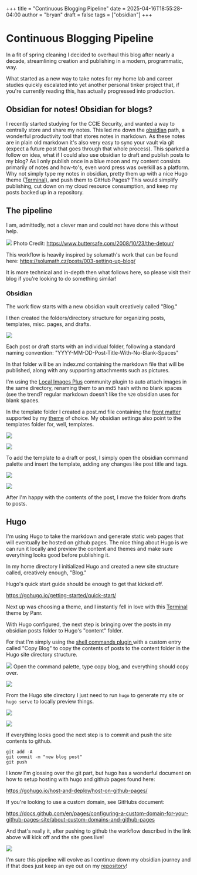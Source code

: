 +++
title = "Continuous Blogging Pipeline"
date = 2025-04-16T18:55:28-04:00
author = "bryan"
draft = false
tags = ["obsidian"]
+++
# Continuous Blogging Pipeline

In a fit of spring cleaning I decided to overhaul this blog after nearly a decade, streamlining creation and publishing in a modern, programmatic, way. 

What started as a new way to take notes for my home lab and career studies quickly escalated into yet another personal tinker project that, if you're currently reading this, has actually progressed into production.

## Obsidian for notes! Obsidian for blogs?

I recently started studying for the CCIE Security, and wanted a way to centrally store and share my notes. This led me down the [obsidian](https://obsidian.md/) path, a wonderful productivity tool that stores notes in markdown. As these notes are in plain old markdown it's also very easy to sync your vault via git (expect a future post that goes through that whole process). This sparked a follow on idea, what if I could also use obsidian to draft and publish posts to my blog? As I only publish once in a blue moon and my content consists primarily of notes and how-to's, even word press was overkill as a platform. Why not simply type my notes in obsidian, pretty them up with a nice Hugo theme ([Terminal](https://github.com/panr/hugo-theme-terminal)), and push them to GitHub Pages? This would simplify publishing, cut down on my cloud resource consumption, and keep my posts backed up in a repository.

## The pipeline

I am, admittedly, not a clever man and could not have done this without help.

![](d70dd9a351af761335a90df76de941a7_MD5.jpeg)
Photo Credit: https://www.buttersafe.com/2008/10/23/the-detour/

This workflow is heavily inspired by solumath's work that can be found here:
https://solumath.cz/posts/003-setting-up-blog/

It is more technical and in-depth then what follows here, so please visit their blog if you're looking to do something similar!
### Obsidian

The work flow starts with a new obsidian vault creatively called "Blog."

I then created the folders/directory structure for organizing posts, templates, misc. pages, and drafts.

![](ab2e850cac74a82eda279580c367523d_MD5.jpeg)

Each post or draft starts with an individual folder, following a standard naming convention: "YYYY-MM-DD-Post-Title-With-No-Blank-Spaces"

In that folder will be an index.md containing the markdown file that will be published, along with any supporting attachments such as pictures.

I'm using the [Local Images Plus](https://github.com/Sergei-Korneev/obsidian-local-images-plus) community plugin to auto attach images in the same directory, renaming them to an md5 hash with no blank spaces (see the trend? regular markdown doesn't like the `%20` obsidian uses for blank spaces.

In the template folder I created a post.md file containing the [front matter](https://gohugo.io/content-management/front-matter/) supported by my [theme](https://github.com/panr/hugo-theme-terminal/blob/master/archetypes/posts.md) of choice. My obsidian settings also point to the templates folder for, well, templates.

![](11196075dd692381653264b2551499c3_MD5.jpeg)



![](55226f938ff07f7c6e7c3e2d05e5efd0_MD5.jpeg)

To add the template to a draft or post, I simply open the obsidian command palette and insert the template, adding any changes like post title and tags.

![](4a179460f328fd947ff318fc224023c0_MD5.jpeg)

![](b9edf4a0f28fa424f79ff4eaffb817bc_MD5.jpeg)

After I'm happy with the contents of the post, I move the folder from drafts to posts.

## Hugo

I'm using Hugo to take the markdown and generate static web pages that will eventually be hosted on github pages. The nice thing about Hugo is we can run it locally and preview the content and themes and make sure everything looks good before publishing it.

In my home directory I initialized Hugo and created a new site structure called, creatively enough, "Blog."

Hugo's quick start guide should be enough to get that kicked off.

https://gohugo.io/getting-started/quick-start/

Next up was choosing a theme, and I instantly fell in love with this [Terminal](https://github.com/panr/hugo-theme-terminal) theme by Panr.

With Hugo configured, the next step is bringing over the posts in my obsidian posts folder to Hugo's "content" folder.

For that I'm simply using the [shell commands plugin ](https://github.com/Taitava/obsidian-shellcommands)with a custom entry called "Copy Blog" to copy the contents of posts to the content folder in the Hugo site directory structure.

![](89e8567e46fff4c1379a5b61c5b31e16_MD5.jpeg)
Open the command palette, type copy blog, and everything should copy over.

![](cc3bfbae189a2444e0a520027fc715b1_MD5.jpeg)

From the Hugo site directory I just need to run `hugo` to generate my site or `hugo serve`
to locally preview things.

![](5377d96e4f78f5d41f2d34c7d4f6a5b4_MD5.jpeg)


![](80b16ca389b8a2f09e3779ee8a51a1a4_MD5.jpeg)

If everything looks good the next step is to commit and push the site contents to github.

```
git add -A
git commit -m "new blog post"
git push
```


I know I'm glossing over the git part, but hugo has a wonderful document on how to setup hosting with hugo and github pages found here:

https://gohugo.io/host-and-deploy/host-on-github-pages/

If you're looking to use a custom domain, see GitHubs document:

https://docs.github.com/en/pages/configuring-a-custom-domain-for-your-github-pages-site/about-custom-domains-and-github-pages

And that's really it, after pushing to github the workflow described in the link above will kick off and the site goes live!


![](f67be581a5893bcf59b7b19084c318be_MD5.jpeg)

I'm sure this pipeline will evolve as I continue down my obsidian journey and if that does just keep an eye out on my [repository](https://github.com/bryan-wrmem/bryan-wrmem.github.io)!


